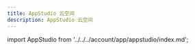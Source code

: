 ```yaml
---
title: AppStudio 云空间
description: AppStudio 云空间
---
```


import AppStudio from '../../../account/app/appstudio/index.md';

<AppStudio />

